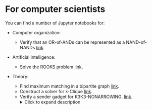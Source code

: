 # For computer scientists
You can find a number of Jupyter notebooks for:

- Computer organization:
  + Verify that an OR-of-ANDs can be represented as a NAND-of-NANDs [link](NAND.ipynb).

- Artificial intelligence:
  + Solve the ROOKS problem [link](ROOKS.ipynb).

- Theory:
  + Find maximum matching in a bipartite graph [link](MATCHING.ipynb).
  + Construct a solver for k-Clique [link](CLIQUE.ipynb).
  + Verify a sender gadget for K3K3-NONARROWING. [link](K3K3-NONARROWING.ipnyb). <details><summary>Click to expand description</summary>A K3 is the complete graph on three vertices. Given a graph G, the K3K3-NONARROWING problem is to determine whether a graph has a K3K3-good coloring, where a K3K3-good coloring is a red/blue coloring of G’s edges such that there are no red K3’s and no blue K3’s. Such a coloring is called a K3K3-good coloring. This is illustrated below: <img width="500" alt="K3K3-example" src="https://github.com/user-attachments/assets/86cc4f5c-14b4-4489-a484-c069d9448aa9" /> <br> K3K3-NONARROWING is an NP-complete problem that asks whether a given graph has a red/blue edge-coloring such that there are no red K3's and no blue K3's. The NP-hardness proof of this problem relies on a special graph called a K3K3-sender: a graph G with "sender edges" e and f such that e and f are distinct and e has the same color as f in all K3K3-good colorings of G. The objective of this notebook was to construct and verify the correctness of a K3K3-sender.</details>

